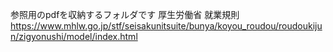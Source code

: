 参照用のpdfを収納するフォルダです
厚生労働省 就業規則
https://www.mhlw.go.jp/stf/seisakunitsuite/bunya/koyou_roudou/roudoukijun/zigyonushi/model/index.html

